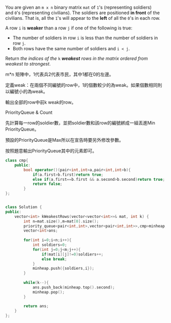 You are given an `m x n` binary matrix `mat` of `1`'s (representing soldiers) and `0`'s (representing civilians). The soldiers are positioned **in front** of the civilians. That is, all the `1`'s will appear to the **left** of all the `0`'s in each row.

A row `i` is **weaker** than a row `j` if one of the following is true:

- The number of soldiers in row `i` is less than the number of soldiers in row `j`.
- Both rows have the same number of soldiers and `i < j`.

Return _the indices of the_ `k` _**weakest** rows in the matrix ordered from weakest to strongest_.

m\*n 矩陣中，1代表兵2代表市民，其中1都在0的左邊。

定義weak：在兩個不同編號的row中，1的個數較少的為weak。如果個數相同則以編號小的為weak。

輸出全部的row中前k weak的row。

PriorityQueue & Count

先計算每一row的soldier數，並把soldier數和該row的編號綁成一組丟進Min PriorityQueue。

預設的PriorityQueue是Max所以在宣告時要另外修改參數。

按照題意輸出PriorityQueue其中的元素即可。

```cpp
class cmp{
    public:
        bool operator()(pair<int,int>a,pair<int,int>b){
            if(a.first>b.first)return true;
            else if(a.first==b.first && a.second>b.second)return true;
            return false;
        }
};


class Solution {
public:
    vector<int> kWeakestRows(vector<vector<int>>& mat, int k) {
        int n=mat.size(),m=mat[0].size();
        priority_queue<pair<int,int>,vector<pair<int,int>>,cmp>minheap;
        vector<int>ans;
        
        for(int i=0;i<n;i++){
            int soldiers=0;
            for(int j=0;j<m;j++){
                if(mat[i][j]!=0)soldiers++;
                else break;
            }
            minheap.push({soldiers,i});
        }
        
        while(k--){
            ans.push_back(minheap.top().second);
            minheap.pop();
        }
        
        return ans;
    }
};
```